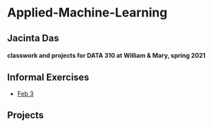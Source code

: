 # Applied-Machine-Learning
## Jacinta Das
#### classwork and projects for DATA 310 at William &amp; Mary, spring 2021

## Informal Exercises
- [Feb 3](https://github.com/jpdas18/Applied-Machine-Learning/blob/main/(IP)%20Feb%203%20Informal%20Exercise%20Response)

## Projects 
